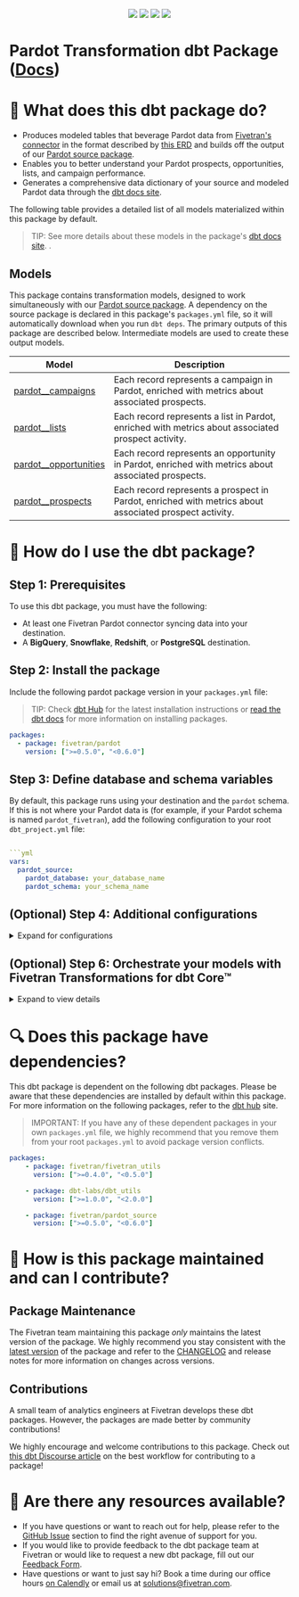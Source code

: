 <p align="center">
    <a alt="License"
        href="https://github.com/fivetran/dbt_pardot/blob/main/LICENSE">
        <img src="https://img.shields.io/badge/License-Apache%202.0-blue.svg" /></a>
    <a alt="dbt-core">
        <img src="https://img.shields.io/badge/dbt_Core™_version->=1.3.0_<2.0.0-orange.svg" /></a>
    <a alt="Maintained?">
        <img src="https://img.shields.io/badge/Maintained%3F-yes-green.svg" /></a>
    <a alt="PRs">
        <img src="https://img.shields.io/badge/Contributions-welcome-blueviolet" /></a>
</p>

# Pardot Transformation dbt Package ([Docs](https://fivetran.github.io/dbt_pardot/))
# 📣 What does this dbt package do?
- Produces modeled tables that beverage Pardot data from [Fivetran's connector](https://fivetran.com/docs/applications/pardot) in the format described by [this ERD](https://fivetran.com/docs/applications/pardot#schemainformation) and builds off the output of our [Pardot source package](https://github.com/fivetran/dbt_pardot_source).
- Enables you to better understand your Pardot prospects, opportunities, lists, and campaign performance. 
- Generates a comprehensive data dictionary of your source and modeled Pardot data through the [dbt docs site](https://fivetran.github.io/dbt_pardot/#!/overview).

The following table provides a detailed list of all models materialized within this package by default. 
> TIP: See more details about these models in the package's [dbt docs site](https://fivetran.github.io/dbt_pardot/#!/overview?g_v=1).
.
## Models

This package contains transformation models, designed to work simultaneously with our [Pardot source package](https://github.com/fivetran/dbt_pardot_source). A dependency on the source package is declared in this package's `packages.yml` file, so it will automatically download when you run `dbt deps`. The primary outputs of this package are described below. Intermediate models are used to create these output models.

| **Model**                | **Description**                                                                                                     |
| ------------------------ | ------------------------------------------------------------------------------------------------------------------- |
| [pardot__campaigns](https://fivetran.github.io/dbt_pardot/#!/model/model.pardot.pardot__campaigns)         | Each record represents a campaign in Pardot, enriched with metrics about associated prospects.                      |
| [pardot__lists](https://fivetran.github.io/dbt_pardot/#!/model/model.pardot.pardot__lists)            | Each record represents a list in Pardot, enriched with metrics about associated prospect activity.                  |
| [pardot__opportunities](https://fivetran.github.io/dbt_pardot/#!/model/model.pardot.pardot__opportunities)    | Each record represents an opportunity in Pardot, enriched with metrics about associated prospects.                   |
| [pardot__prospects](https://fivetran.github.io/dbt_pardot/#!/model/model.pardot.pardot__prospects)        | Each record represents a prospect in Pardot, enriched with metrics about associated prospect activity.             |

# 🎯 How do I use the dbt package?

## Step 1: Prerequisites
To use this dbt package, you must have the following:

- At least one Fivetran Pardot connector syncing data into your destination.
- A **BigQuery**, **Snowflake**, **Redshift**, or **PostgreSQL** destination.

## Step 2: Install the package
Include the following pardot package version in your `packages.yml` file:
> TIP: Check [dbt Hub](https://hub.getdbt.com/) for the latest installation instructions or [read the dbt docs](https://docs.getdbt.com/docs/package-management) for more information on installing packages.

```yaml
packages:
  - package: fivetran/pardot
    version: [">=0.5.0", "<0.6.0"]
```

## Step 3: Define database and schema variables
By default, this package runs using your destination and the `pardot` schema. If this is not where your Pardot data is (for example, if your Pardot schema is named `pardot_fivetran`), add the following configuration to your root `dbt_project.yml` file:

```yml

```yml
vars:
  pardot_source:
    pardot_database: your_database_name
    pardot_schema: your_schema_name 
```

## (Optional) Step 4: Additional configurations

<details><summary>Expand for configurations</summary>

### Passthrough Columns

By default, the package includes all of the standard columns in the `stg_pardot__prospect` model. If you want to include custom columns, configure them using the `prospect_passthrough_columns` variable:

```yml
vars:
  pardot_source:
    prospect_passthrough_columns: ["custom_creative","custom_contact_state"]
```

### Additional metrics

By default, this package aggregates and joins activity data onto the prospect model for email and visit events. If you want to have aggregates for other events in the `visitor_activity` table, use `prospect_metrics_activity_types` variable to generate these aggregates. Use the `type_name` column value:

```yml
vars:
  pardot:
    prospect_metrics_activity_types: ["form handler","webinar"]  
```

### Changing the Build Schema
By default this package will build the Pardot staging models within a schema titled (<target_schema> + `_stg_pardot`) and Pardot final models within a schema titled (<target_schema> + `pardot`) in your target database. If this is not where you would like your modeled Pardot data to be written, add the following configuration to your `dbt_project.yml` file:

```yml
models:
    pardot:
      +schema: my_new_schema_name # leave blank for just the target_schema
    pardot_source:
      +schema: my_new_schema_name # leave blank for just the target_schema
```

### Change the source table references
If an individual source table has a different name than the package expects, add the table name as it appears in your destination to the respective variable:
> IMPORTANT: See this project's [`dbt_project.yml`](https://github.com/fivetran/dbt_pardot_source/blob/main/dbt_project.yml) variable declarations to see the expected names.
    
```yml
vars:
    pardot_<default_source_table_name>_identifier: your_table_name 
```
</details>

## (Optional) Step 6: Orchestrate your models with Fivetran Transformations for dbt Core™
<details><summary>Expand to view details</summary>
<br>
    
Fivetran offers the ability for you to orchestrate your dbt project through [Fivetran Transformations for dbt Core™](https://fivetran.com/docs/transformations/dbt). Learn how to set up your project for orchestration through Fivetran in our [Transformations for dbt Core™ setup guides](https://fivetran.com/docs/transformations/dbt#setupguide).
</details>

# 🔍 Does this package have dependencies?
This dbt package is dependent on the following dbt packages. Please be aware that these dependencies are installed by default within this package. For more information on the following packages, refer to the [dbt hub](https://hub.getdbt.com/) site.
> IMPORTANT: If you have any of these dependent packages in your own `packages.yml` file, we highly recommend that you remove them from your root `packages.yml` to avoid package version conflicts.
    
```yml
packages:
    - package: fivetran/fivetran_utils
      version: [">=0.4.0", "<0.5.0"]

    - package: dbt-labs/dbt_utils
      version: [">=1.0.0", "<2.0.0"]

    - package: fivetran/pardot_source
      version: [">=0.5.0", "<0.6.0"]
```

# 🙌 How is this package maintained and can I contribute?
## Package Maintenance
The Fivetran team maintaining this package _only_ maintains the latest version of the package. We highly recommend you stay consistent with the [latest version](https://hub.getdbt.com/fivetran/pardot/latest/) of the package and refer to the [CHANGELOG](https://github.com/fivetran/dbt_pardot/blob/main/CHANGELOG.md) and release notes for more information on changes across versions.

## Contributions
A small team of analytics engineers at Fivetran develops these dbt packages. However, the packages are made better by community contributions! 

We highly encourage and welcome contributions to this package. Check out [this dbt Discourse article](https://discourse.getdbt.com/t/contributing-to-a-dbt-package/657) on the best workflow for contributing to a package!

# 🏪 Are there any resources available?
- If you have questions or want to reach out for help, please refer to the [GitHub Issue](https://github.com/fivetran/dbt_pardot/issues/new/choose) section to find the right avenue of support for you.
- If you would like to provide feedback to the dbt package team at Fivetran or would like to request a new dbt package, fill out our [Feedback Form](https://www.surveymonkey.com/r/DQ7K7WW).
- Have questions or want to just say hi? Book a time during our office hours [on Calendly](https://calendly.com/fivetran-solutions-team/fivetran-solutions-team-office-hours) or email us at solutions@fivetran.com.